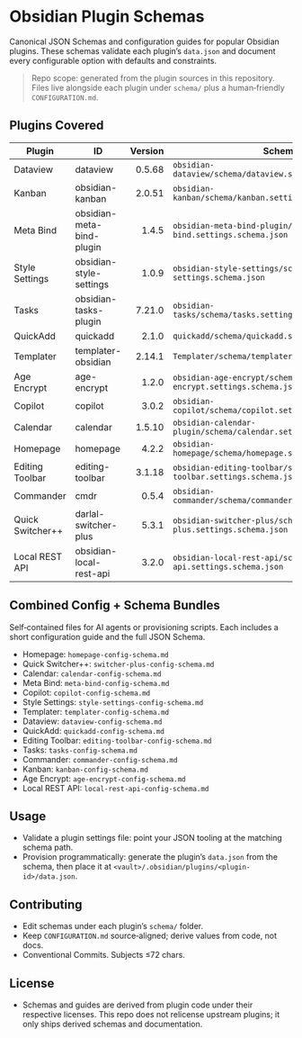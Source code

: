 # Obsidian Plugin Schemas

Canonical JSON Schemas and configuration guides for popular Obsidian plugins. These schemas validate each plugin’s `data.json` and document every configurable option with defaults and constraints.

> Repo scope: generated from the plugin sources in this repository. Files live alongside each plugin under `schema/` plus a human‑friendly `CONFIGURATION.md`.

## Plugins Covered

| Plugin | ID | Version | Schema | Guide |
|---|---|---:|---|---|
| Dataview | dataview | 0.5.68 | `obsidian-dataview/schema/dataview.settings.schema.json` | `obsidian-dataview/CONFIGURATION.md` |
| Kanban | obsidian-kanban | 2.0.51 | `obsidian-kanban/schema/kanban.settings.schema.json` | `obsidian-kanban/CONFIGURATION.md` |
| Meta Bind | obsidian-meta-bind-plugin | 1.4.5 | `obsidian-meta-bind-plugin/schema/meta-bind.settings.schema.json` | `obsidian-meta-bind-plugin/CONFIGURATION.md` |
| Style Settings | obsidian-style-settings | 1.0.9 | `obsidian-style-settings/schema/style-settings.schema.json` | `obsidian-style-settings/CONFIGURATION.md` |
| Tasks | obsidian-tasks-plugin | 7.21.0 | `obsidian-tasks/schema/tasks.settings.schema.json` | `obsidian-tasks/CONFIGURATION.md` |
| QuickAdd | quickadd | 2.1.0 | `quickadd/schema/quickadd.settings.schema.json` | `quickadd/CONFIGURATION.md` |
| Templater | templater-obsidian | 2.14.1 | `Templater/schema/templater.settings.schema.json` | `Templater/CONFIGURATION.md` |
| Age Encrypt | age-encrypt | 1.2.0 | `obsidian-age-encrypt/schema/age-encrypt.settings.schema.json` | `obsidian-age-encrypt/CONFIGURATION.md` |
| Copilot | copilot | 3.0.2 | `obsidian-copilot/schema/copilot.settings.schema.json` | `obsidian-copilot/CONFIGURATION.md` |
| Calendar | calendar | 1.5.10 | `obsidian-calendar-plugin/schema/calendar.settings.schema.json` | `obsidian-calendar-plugin/CONFIGURATION.md` |
| Homepage | homepage | 4.2.2 | `obsidian-homepage/schema/homepage.settings.schema.json` | `obsidian-homepage/CONFIGURATION.md` |
| Editing Toolbar | editing-toolbar | 3.1.18 | `obsidian-editing-toolbar/schema/editing-toolbar.settings.schema.json` | `obsidian-editing-toolbar/CONFIGURATION.md` |
| Commander | cmdr | 0.5.4 | `obsidian-commander/schema/commander.settings.schema.json` | `obsidian-commander/CONFIGURATION.md` |
| Quick Switcher++ | darlal-switcher-plus | 5.3.1 | `obsidian-switcher-plus/schema/switcher-plus.settings.schema.json` | `obsidian-switcher-plus/CONFIGURATION.md` |
| Local REST API | obsidian-local-rest-api | 3.2.0 | `obsidian-local-rest-api/schema/local-rest-api.settings.schema.json` | `obsidian-local-rest-api/CONFIGURATION.md` |

## Combined Config + Schema Bundles

Self‑contained files for AI agents or provisioning scripts. Each includes a short configuration guide and the full JSON Schema.

- Homepage: `homepage-config-schema.md`
- Quick Switcher++: `switcher-plus-config-schema.md`
- Calendar: `calendar-config-schema.md`
- Meta Bind: `meta-bind-config-schema.md`
- Copilot: `copilot-config-schema.md`
- Style Settings: `style-settings-config-schema.md`
- Templater: `templater-config-schema.md`
- Dataview: `dataview-config-schema.md`
- QuickAdd: `quickadd-config-schema.md`
- Editing Toolbar: `editing-toolbar-config-schema.md`
- Tasks: `tasks-config-schema.md`
- Commander: `commander-config-schema.md`
- Kanban: `kanban-config-schema.md`
- Age Encrypt: `age-encrypt-config-schema.md`
- Local REST API: `local-rest-api-config-schema.md`

## Usage
- Validate a plugin settings file: point your JSON tooling at the matching schema path.
- Provision programmatically: generate the plugin’s `data.json` from the schema, then place it at `<vault>/.obsidian/plugins/<plugin-id>/data.json`.

## Contributing
- Edit schemas under each plugin’s `schema/` folder.
- Keep `CONFIGURATION.md` source‑aligned; derive values from code, not docs.
- Conventional Commits. Subjects ≤72 chars.

## License
- Schemas and guides are derived from plugin code under their respective licenses. This repo does not relicense upstream plugins; it only ships derived schemas and documentation.
